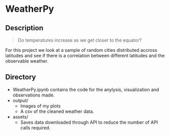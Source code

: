 # WeatherPy
## Description
> Do temperatures increase as we get closer to the equator?

For this project we look at a sample of random cities distributed accross latitudes and see if there is a correlation between different latitudes and the observable weather.

## Directory
- WeatherPy.ipynb contains the code for the anylysis, visualization and observations made.
- output/
    - Images of my plots
    - A csv of the cleaned weather data.
- assets/
    - Saves data downloaded through API to reduce the number of API calls required.
